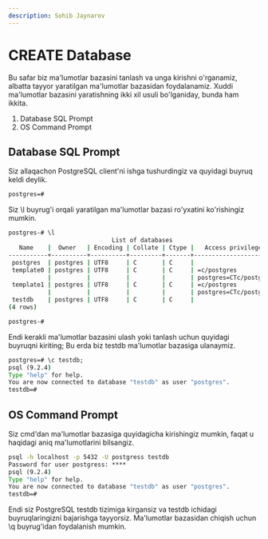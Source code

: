 ```yaml
---
description: Sohib Jaynarov
---
```

# CREATE Database

Bu safar biz ma'lumotlar bazasini tanlash va unga kirishni o'rganamiz, albatta tayyor yaratilgan ma'lumotlar bazasidan foydalanamiz. Xuddi ma'lumotlar bazasini yaratishning ikki xil usuli bo'lganiday, bunda ham ikkita.

1. Database SQL Prompt
2. OS Command Prompt

## Database SQL Prompt

Siz allaqachon PostgreSQL client'ni ishga tushurdingiz va quyidagi buyruq keldi deylik.

```cmd
postgres=#
```

Siz \l buyrug'i orqali yaratilgan ma'lumotlar bazasi ro'yxatini ko'rishingiz mumkin.

```cmd
postgres-# \l
                             List of databases
   Name    |  Owner   | Encoding | Collate | Ctype |   Access privileges   
-----------+----------+----------+---------+-------+-----------------------
 postgres  | postgres | UTF8     | C       | C     | 
 template0 | postgres | UTF8     | C       | C     | =c/postgres          +
           |          |          |         |       | postgres=CTc/postgres
 template1 | postgres | UTF8     | C       | C     | =c/postgres          +
           |          |          |         |       | postgres=CTc/postgres
 testdb    | postgres | UTF8     | C       | C     | 
(4 rows)

postgres-# 
```

Endi kerakli ma'lumotlar bazasini ulash yoki tanlash uchun quyidagi buyruqni kiriting; Bu erda biz testdb ma'lumotlar bazasiga ulanaymiz.

```cmd
postgres=# \c testdb;
psql (9.2.4)
Type "help" for help.
You are now connected to database "testdb" as user "postgres".
testdb=# 
```

## OS Command Prompt

Siz cmd'dan ma'lumotlar bazasiga quyidagicha kirishingiz mumkin, faqat u haqidagi aniq ma'lumotlarini bilsangiz.

```cmd
psql -h localhost -p 5432 -U postgress testdb
Password for user postgress: ****
psql (9.2.4)
Type "help" for help.
You are now connected to database "testdb" as user "postgres".
testdb=# 
```

Endi siz PostgreSQL testdb tizimiga kirgansiz va testdb ichidagi buyruqlaringizni bajarishga tayyorsiz. Ma'lumotlar bazasidan chiqish uchun \q buyrug'idan foydalanish mumkin.